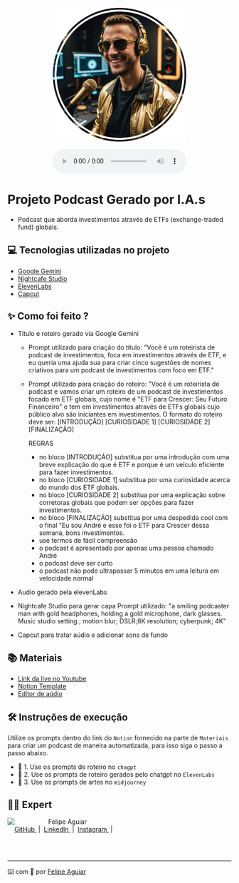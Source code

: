 <p align="center">
<img 
    src="./assets/capaCircle.png"
    width="300"
/>
</p>

<div align="center">
    <audio src="output/podcast_editado.MP3" controls title="Podcast editado"></audio>
</div>

# Projeto Podcast Gerado por I.A.s
- Podcast que aborda investimentos através de ETFs (exchange-traded fund) globais.

## 💻 Tecnologias utilizadas no projeto

- [Google Gemini](https://gemini.google.com/?hl=pt-BR) 
- [Nightcafe Studio](https://creator.nightcafe.studio/studio)
- [ElevenLabs](https://beta.elevenlabs.io/)
- [Capcut](https://www.capcut.com/pt-br/)

## ✨ Como foi feito ?

- Título e roteiro gerado via Google Gemini
    - Prompt utilizado para criação do título: "Você é um roteirista de podcast de investimentos, foca em investimentos através de ETF, e eu queria uma ajuda sua para criar cinco sugestões de nomes criativos para um podcast de investimentos com foco em ETF."
    - Prompt utilizado para criação do roteiro: 
        "Você é um roteirista de podcast e vamos criar um roteiro de um podcast de investimentos focado em ETF globais, cujo nome é "ETF para Crescer: Seu Futuro Financeiro" e tem em investimentos através de ETFs globais cujo público alvo são iniciantes em investimentos.
        O formato do roteiro deve ser:
        [INTRODUÇÃO]
        [CURIOSIDADE 1]
        [CURIOSIDADE 2]
        [FINALIZAÇÃO]
        
        REGRAS
        - no bloco [INTRODUÇÃO] substitua por uma introdução com uma breve explicação do que é ETF e porque é um veículo eficiente para fazer investimentos.
        - no bloco [CURIOSIDADE 1] substitua por uma curiosidade acerca do mundo dos ETF globais.
        - no bloco [CURIOSIDADE 2] substitua por uma explicação sobre corretoras globais que podem ser opções para fazer investimentos.
        - no bloco [FINALIZAÇÃO] substitua por uma despedida cool com o final "Eu sou André e esse foi o ETF para Crescer dessa semana, bons investimentos.
        - use termos de fácil compreensão
        - o podcast é apresentado por apenas uma pessoa chamado André
        - o podcast deve ser curto
        - o podcast não pode ultrapassar 5 minutos em uma leitura em velocidade normal


- Audio gerado pela elevenLabs
- Nightcafe Studio para gerar capa
    Prompt utilizado: "a smiling podcaster man with gold headphones, holding a gold microphone, dark glasses. Music studio setting.; motion blur; DSLR;8K resolution; cyberpunk; 4K"

- Capcut para tratar aúdio e adicionar sons de fundo

## 📚 Materiais

- [Link da live no Youtube](https://www.youtube.com)
- [Notion Template](https://helpful-jump-17b.notion.site/PAS-Podcast-AI-Studio-210489e15d7a4a73b743bb159e45d06f?pvs=4)
- [Editor de aúdio](https://www.capcut.com/editor?from_page=landing_page&__action_from=picture_V%C3%ADdeos%20profissionais%20em%20minutos,%20n%C3%A3o%20em%20horas.)


## 🛠️ Instruções de execução

Utilize os prompts dentro do link do `Notion` fornecido na parte de `Materiais` para criar um podcast de maneira automatizada, para isso siga o passo a passo abaixo.

- 🤖 1. Use os prompts de roteiro no `chagpt`
- 🤖 2. Use os prompts de roteiro gerados pelo chatgpt no  `ElevenLabs`
- 🤖 3. Use os prompts de artes no `midjourney`

## 👨‍💻 Expert

<p>
    <img 
      align=left 
      margin=10 
      width=80 
      src="https://avatars.githubusercontent.com/u/37452836?v=4"
    />
    <p>&nbsp&nbsp&nbspFelipe Aguiar<br>
    &nbsp&nbsp&nbsp
    <a 
        href="https://github.com/felipeAguiarCode">
        GitHub
    </a>
    &nbsp;|&nbsp;
    <a 
        href="www.linkedin.com/in/felipe-exe">
        LinkedIn
    </a>
    &nbsp;|&nbsp;
    <a 
        href="https://www.instagram.com/felipeaguiar.exe/">
        Instagram
    </a>
    &nbsp;|&nbsp;</p>
</p>
<br/><br/>
<p>

---

⌨️ com 💜 por [Felipe Aguiar](https://github.com/felipeAguiarCode)
